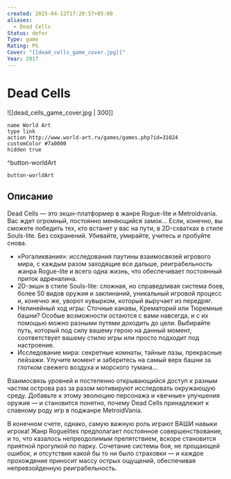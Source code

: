 ```yaml
---
created: 2025-04-12T17:20:57+03:00
aliases:
  - Dead Cells
Status: defer
Type: game
Rating: PG
Cover: "[[dead_cells_game_cover.jpg]]"
Year: 2017
---
```


# Dead Cells

![[dead_cells_game_cover.jpg | 300]]

```button
name World Art
type link
action http://www.world-art.ru/games/games.php?id=31024
customColor #7a0000
hidden true
```
^button-worldArt



`button-worldArt`

## Описание

Dead Cells — это экшн-платформер в жанре Rogue-lite и Metroidvania. Вас ждет огромный, постоянно меняющийся замок... Если, конечно, вы сможете победить тех, кто встанет у вас на пути, в 2D-схватках в стиле Souls-lite. Без сохранений. Убивайте, умирайте, учитесь и пробуйте снова.

- «Рогаликвания»: исследования паутины взаимосвязей игрового мира, с каждым разом заходящие все дальше, реиграбельность жанра Rogue-lite и всего одна жизнь, что обеспечивает постоянный приток адреналина.
- 2D-экшн в стиле Souls-lite: сложная, но справедливая система боев, более 50 видов оружия и заклинаний, уникальный игровой процесс и, конечно же, уворот кувырком, который выручает из передряг.
- Нелинейный ход игры: Сточные канавы, Крематорий или Тюремные башни? Особые возможности остаются с вами навсегда, и с их помощью можно разными путями доходить до цели. Выбирайте путь, который под силу вашему герою на данный момент, соответствует вашему стилю игры или просто подходит под настроение.
- Исследование мира: секретные комнаты, тайные лазы, прекрасные пейзажи. Улучите момент и заберитесь на самый верх башни за глотком свежего воздуха и морского тумана...

Взаимосвязь уровней и постепенно открывающийся доступ к разным частям острова раз за разом мотивируют исследовать окружающую среду. Добавьте к этому эволюцию персонажа и «вечные» улучшения оружия — и становится понятно, почему Dead Cells принадлежит к славному роду игр в поджанре MetroidVania.

В конечном счете, однако, самую важную роль играют ВАШИ навыки игрока! Жанр Roguelites предполагает постоянное совершенствование, и то, что казалось непреодолимым препятствием, вскоре становится приятной прогулкой по парку. Сочетание системы боя, не прощающей ошибок, и отсутствия какой бы то ни было страховки — и каждое прохождение приносит массу острых ощущений, обеспечивая непревзойденную реиграбельность.
